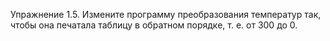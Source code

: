 Упражнение 1.5. Измените программу преобразования температур так, чтобы она печатала таблицу в
обратном порядке, т. е. от 300 до 0.